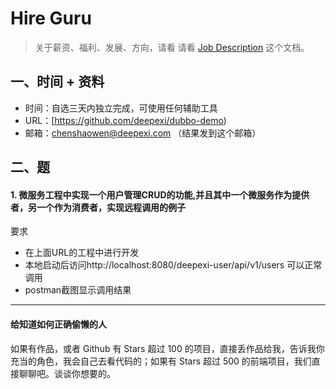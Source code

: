 # Hire Guru

> 关于薪资、福利、发展、方向，请看 请看 [Job Description](job-description.md) 这个文档。

## 一、时间 + 资料

- 时间：自选三天内独立完成，可使用任何辅助工具
- URL：[https://github.com/deepexi/dubbo-demo)
- 邮箱：chenshaowen@deepexi.com （结果发到这个邮箱）

## 二、题

#### 1. 微服务工程中实现一个用户管理CRUD的功能,并且其中一个微服务作为提供者，另一个作为消费者，实现远程调用的例子

要求
- 在上面URL的工程中进行开发
- 本地启动后访问http://localhost:8080/deepexi-user/api/v1/users 可以正常调用
- postman截图显示调用结果





---------------------------
#### 给知道如何正确偷懒的人

如果有作品，或者 Github 有 Stars 超过 100 的项目，直接丢作品给我，告诉我你充当的角色，我会自己去看代码的；如果有 Stars 超过 500 的前端项目，我们直接聊聊吧。谈谈你想要的。
